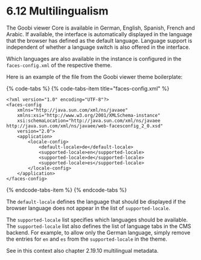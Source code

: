 # 6.12 Multilingualism

The Goobi viewer Core is available in German, English, Spanish, French and Arabic. If available, the interface is automatically displayed in the language that the browser has defined as the default language. Language support is independent of whether a language switch is also offered in the interface. 

Which languages are also available in the instance is configured in the `faces-config.xml` of the respective theme. 

Here is an example of the file from the Goobi viewer theme boilerplate:

{% code-tabs %}
{% code-tabs-item title="faces-config.xml" %}
```markup
<?xml version="1.0" encoding="UTF-8"?>
<faces-config 
	xmlns="http://java.sun.com/xml/ns/javaee"
	xmlns:xsi="http://www.w3.org/2001/XMLSchema-instance"
	xsi:schemaLocation="http://java.sun.com/xml/ns/javaee http://java.sun.com/xml/ns/javaee/web-facesconfig_2_0.xsd"
	version="2.0">
	<application>
		<locale-config>
			<default-locale>de</default-locale>
			<supported-locale>en</supported-locale>			
			<supported-locale>de</supported-locale>			
			<supported-locale>es</supported-locale>			
		</locale-config>
	</application>
</faces-config>
```
{% endcode-tabs-item %}
{% endcode-tabs %}

The `default-locale` defines the language that should be displayed if the browser language does not appear in the list of `supported-locale`. 

The `supported-locale` list specifies which languages should be available. The `supported-locale` list also defines the list of language tabs in the CMS backend. For example, to allow only the German language, simply remove the entries for `en` and `es` from the `supported-locale` in the theme. 

See in this context also chapter 2.19.10 multilingual metadata.


